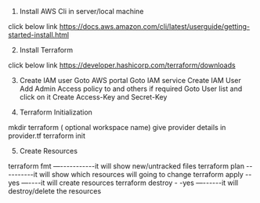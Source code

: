 1. Install AWS Cli in server/local machine

click below link
https://docs.aws.amazon.com/cli/latest/userguide/getting-started-install.html

2. Install Terraform

click below link
https://developer.hashicorp.com/terraform/downloads

3. Create IAM user 
Goto AWS portal
Goto IAM service
Create IAM User 
Add Admin Access policy to and others if required
Goto User list and click on it
Create Access-Key and Secret-Key

4. Terraform Initialization

mkdir terraform    ( optional workspace name)
give provider details in provider.tf
terraform init

5. Create Resources

terraform fmt —-----------it will show new/untracked files
terraform plan ----------it will show which resources will going to change
terraform apply --yes —----it will create resources
terraform destroy - -yes —------it will destroy/delete the resources
